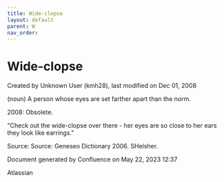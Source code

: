```yaml
---
title: Wide-clopse
layout: default
parent: W
nav_order:
---
```


# Wide-clopse

Created by  Unknown User (kmh28), last modified on Dec 01, 2008

(noun) A person whose eyes are set farther apart than the norm.

2008: Obsolete.

&quot;Check out the wide-clopse over there - her eyes are so close to her ears they look like earrings.&quot;

Source: Source: Geneseo Dictionary 2006. SHelsher. 

Document generated by Confluence on May 22, 2023 12:37

Atlassian
